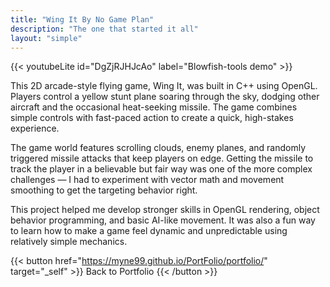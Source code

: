 ```yaml
---
title: "Wing It By No Game Plan"
description: "The one that started it all"
layout: "simple"
---
```

{{< youtubeLite id="DgZjRJHJcAo" label="Blowfish-tools demo" >}}

This 2D arcade-style flying game, Wing It, was built in C++ using OpenGL. Players control a yellow stunt plane soaring through the sky, dodging other aircraft and the occasional heat-seeking missile. The game combines simple controls with fast-paced action to create a quick, high-stakes experience.

The game world features scrolling clouds, enemy planes, and randomly triggered missile attacks that keep players on edge. Getting the missile to track the player in a believable but fair way was one of the more complex challenges — I had to experiment with vector math and movement smoothing to get the targeting behavior right.

 This project helped me develop stronger skills in OpenGL rendering, object behavior programming, and basic AI-like movement. It was also a fun way to learn how to make a game feel dynamic and unpredictable using relatively simple mechanics.

 {{< button href="https://myne99.github.io/PortFolio/portfolio/" target="_self" >}}
Back to Portfolio
{{< /button >}}